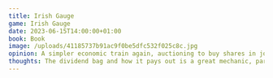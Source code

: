 ```yaml
---
title: Irish Gauge
game: Irish Gauge
date: 2023-06-15T14:00:00+01:00
book: Book
image: /uploads/41185737b91ac9f0be5dfc532f025c8c.jpg
opinion: A simpler economic train again, auctioning to buy shares in jointly owned rail lines and extending the rail network. Periodic dividends are issues with some randomness. I liked it, boils things down well and didn't suffer the problems I saw with Ride the Rails.
thoughts: The dividend bag and how it pays out is a great mechanic, particularly the ability to alter it by developing cities. For the early turns it really wasn't clear what players should do. Starting an auction had limited benefit if you didn't have the most money, could be a design flaw there.
---
```


